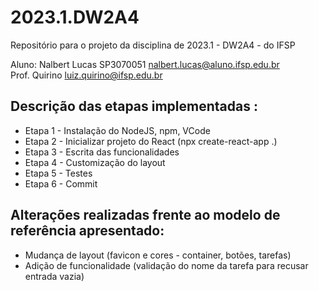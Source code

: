 # 2023.1.DW2A4
Repositório para o projeto da disciplina de 2023.1 - DW2A4 - do IFSP 

Aluno: Nalbert Lucas SP3070051  <nalbert.lucas@aluno.ifsp.edu.br>  \
Prof. Quirino         <luiz.quirino@ifsp.edu.br>

## Descrição das etapas implementadas :
- Etapa 1 - Instalação do NodeJS, npm, VCode
- Etapa 2 - Inicializar projeto do React (npx create-react-app .)
- Etapa 3 - Escrita das funcionalidades
- Etapa 4 - Customização do layout
- Etapa 5 - Testes
- Etapa 6 - Commit 

## Alterações realizadas frente ao modelo de referência apresentado:
- Mudança de layout (favicon e cores - container, botões, tarefas)
- Adição de funcionalidade (validação do nome da tarefa para recusar entrada vazia)